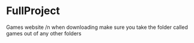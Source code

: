 # FullProject
Games website
/n
when downloading make sure you take the folder called games out of any other folders
